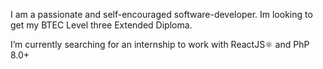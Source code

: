 

I am a passionate and self-encouraged software-developer. Im looking to get my BTEC Level three Extended Diploma.

I’m currently searching for an internship to work with ReactJS⚛️ and PhP 8.0+
